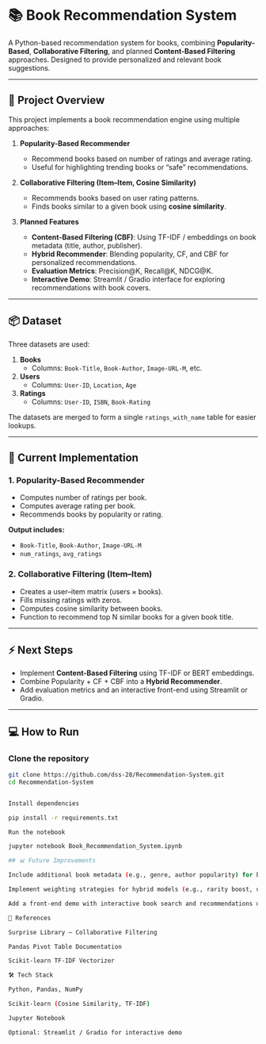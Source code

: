 
# 📚 Book Recommendation System

A Python-based recommendation system for books, combining **Popularity-Based**, **Collaborative Filtering**, and planned **Content-Based Filtering** approaches. Designed to provide personalized and relevant book suggestions.

---

## 🚀 Project Overview

This project implements a book recommendation engine using multiple approaches:

1. **Popularity-Based Recommender**
   - Recommend books based on number of ratings and average rating.
   - Useful for highlighting trending books or “safe” recommendations.

2. **Collaborative Filtering (Item–Item, Cosine Similarity)**
   - Recommends books based on user rating patterns.
   - Finds books similar to a given book using **cosine similarity**.

3. **Planned Features**
   - **Content-Based Filtering (CBF)**: Using TF-IDF / embeddings on book metadata (title, author, publisher).
   - **Hybrid Recommender**: Blending popularity, CF, and CBF for personalized recommendations.
   - **Evaluation Metrics**: Precision@K, Recall@K, NDCG@K.
   - **Interactive Demo**: Streamlit / Gradio interface for exploring recommendations with book covers.

---

## 📦 Dataset

Three datasets are used:

1. **Books**
   - Columns: `Book-Title`, `Book-Author`, `Image-URL-M`, etc.
2. **Users**
   - Columns: `User-ID`, `Location`, `Age`
3. **Ratings**
   - Columns: `User-ID`, `ISBN`, `Book-Rating`

The datasets are merged to form a single `ratings_with_name` table for easier lookups.

---

## 🔹 Current Implementation

### 1. Popularity-Based Recommender
- Computes number of ratings per book.
- Computes average rating per book.
- Recommends books by popularity or rating.

**Output includes:**
- `Book-Title`, `Book-Author`, `Image-URL-M`
- `num_ratings`, `avg_ratings`

### 2. Collaborative Filtering (Item–Item)
- Creates a user–item matrix (users × books).
- Fills missing ratings with zeros.
- Computes cosine similarity between books.
- Function to recommend top N similar books for a given book title.

---

## ⚡ Next Steps

- Implement **Content-Based Filtering** using TF-IDF or BERT embeddings.
- Combine Popularity + CF + CBF into a **Hybrid Recommender**.
- Add evaluation metrics and an interactive front-end using Streamlit or Gradio.

---

## 💻 How to Run

### Clone the repository
```bash
git clone https://github.com/dss-28/Recommendation-System.git
cd Recommendation-System


Install dependencies

pip install -r requirements.txt

Run the notebook

jupyter notebook Book_Recommendation_System.ipynb

## 📊 Future Improvements

Include additional book metadata (e.g., genre, author popularity) for better content-based recommendations.

Implement weighting strategies for hybrid models (e.g., rarity boost, user preference weighting).

Add a front-end demo with interactive book search and recommendations using Streamlit or Gradio.

🔗 References

Surprise Library – Collaborative Filtering

Pandas Pivot Table Documentation

Scikit-learn TF-IDF Vectorizer

🛠 Tech Stack

Python, Pandas, NumPy

Scikit-learn (Cosine Similarity, TF-IDF)

Jupyter Notebook

Optional: Streamlit / Gradio for interactive demo

